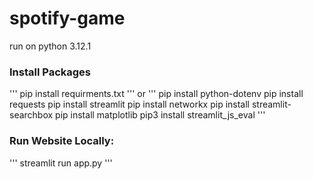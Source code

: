 # spotify-game

run on python 3.12.1
### Install Packages
'''
pip install requirments.txt
'''
or
'''
pip install python-dotenv
pip install requests
pip install streamlit
pip install networkx
pip install streamlit-searchbox
pip install matplotlib
pip3 install streamlit_js_eval
'''

### Run Website Locally:
'''
streamlit run app.py
'''
